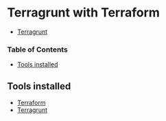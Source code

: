 # Terragrunt with Terraform

- [Terragrunt](https://terragrunt.gruntwork.io/)

<!-- START doctoc generated TOC please keep comment here to allow auto update -->
<!-- DON'T EDIT THIS SECTION, INSTEAD RE-RUN doctoc TO UPDATE -->
### Table of Contents

- [Tools installed](#tools-installed)

<!-- END doctoc generated TOC please keep comment here to allow auto update -->
## Tools installed

- [Terraform](https://github.com/hashicorp/terraform)
- [Terragrunt](https://github.com/gruntwork-io/terragrunt)
